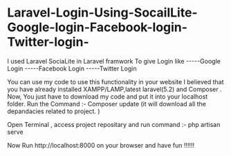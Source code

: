 # Laravel-Login-Using-SocailLite-Google-login-Facebook-login-Twitter-login-

I used Laravel SociaLite in Laravel framwork To give Login like
         -----Google Login
 	 -----Facebook Login 
 	 -----Twitter Login 


You can use my code to use this functionality in your website
I believed that you have already installed XAMPP/LAMP,latest  laravel(5.2) and Composer .
Now, You just have to download my code and put it into your localhost folder.
Run the Command :-
Composer update (it will download all the depandacies related to project. )

Open Terminal , access project repositary and run command :-
php artisan serve
 
Now Run http://localhost:8000 on your browser and have fun !!!!!!


 
